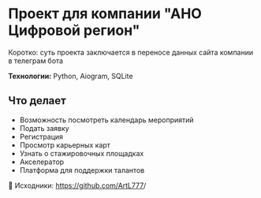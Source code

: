 # Проект для компании "АНО Цифровой регион"
Коротко: суть проекта заключается в переносе данных сайта компании в телеграм бота 

**Технологии:** Python, Aiogram, SQLite

## Что делает
- Возможность посмотреть календарь мероприятий
- Подать заявку
- Регистрация
- Просмотр карьерных карт
- Узнать о стажировочных площадках
- Акселератор
- Платформа для поддержки талантов


🔗 Исходники: https://github.com/ArtL777<ArtL777>/<repo>
